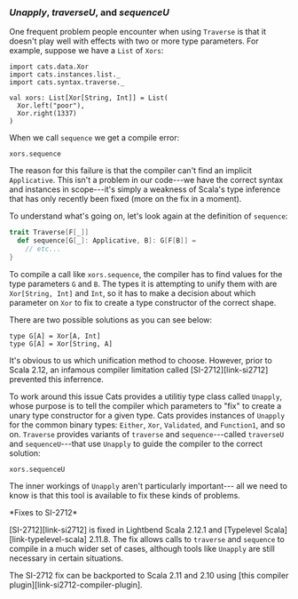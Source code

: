 ### *Unapply*, *traverseU*, and *sequenceU*

One frequent problem people encounter when using `Traverse`
is that it doesn't play well with effects
with two or more type parameters.
For example, suppose we have a `List` of `Xors`:

```tut:book:silent
import cats.data.Xor
import cats.instances.list._
import cats.syntax.traverse._

val xors: List[Xor[String, Int]] = List(
  Xor.left("poor"),
  Xor.right(1337)
)
```

When we call `sequence` we get a compile error:

```tut:book:fail
xors.sequence
```

The reason for this failure is that
the compiler can't find an implicit `Applicative`.
This isn't a problem in our code---we
have the correct syntax and instances in scope---it's
simply a weakness of Scala's type inference
that has only recently been fixed
(more on the fix in a moment).

To understand what's going on,
let's look again at the definition of `sequence`:

```scala
trait Traverse[F[_]]
  def sequence[G[_]: Applicative, B]: G[F[B]] =
    // etc...
}
```

To compile a call like `xors.sequence`,
the compiler has to find values for the type parameters `G` and `B`.
The types it is attempting to unify them with are `Xor[String, Int]` and `Int`,
so it has to make a decision about which parameter on `Xor` to fix
to create a type constructor of the correct shape.

There are two possible solutions as you can see below:

```tut:book:silent
type G[A] = Xor[A, Int]
type G[A] = Xor[String, A]
```

It's obvious to us which unification method to choose.
However, prior to Scala 2.12,
an infamous compiler limitation called [SI-2712][link-si2712]
prevented this inferrence.

To work around this issue
Cats provides a utilitiy type class called `Unapply`,
whose purpose is to tell the compiler which parameters to "fix"
to create a unary type constructor for a given type.
Cats provides instances of `Unapply` for the common binary types:
`Either`, `Xor`, `Validated`, and `Function1`, and so on.
`Traverse` provides variants of `traverse` and `sequence`---called
`traverseU` and `sequenceU`---that
use `Unapply` to guide the compiler to the correct solution:

```tut:book
xors.sequenceU
```

The inner workings of `Unapply` aren't particularly important---
all we need to know is that this tool is available
to fix these kinds of problems.

<div class="callout callout-info">
*Fixes to SI-2712*

[SI-2712][link-si2712] is fixed in Lightbend Scala 2.12.1
and [Typelevel Scala][link-typelevel-scala] 2.11.8.
The fix allows calls to `traverse` and `sequence`
to compile in a much wider set of cases,
although tools like `Unapply` are still necessary
in certain situations.

The SI-2712 fix can be backported to Scala 2.11 and 2.10
using [this compiler plugin][link-si2712-compiler-plugin].
</div>
